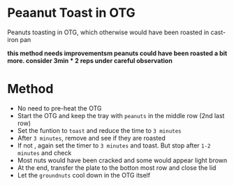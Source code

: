 # Peaanut Toast in OTG

Peanuts toasting in OTG, which otherwise would have been roasted in cast-iron pan

**this method needs improvementsm peanuts could have been roasted a bit more. consider 3min * 2 reps under careful observation**

# Method
- No need to pre-heat the OTG
- Start the OTG and keep the tray with `peanuts` in the middle row (2nd last row)
- Set the funtion to `toast` and reduce the time to `3 minutes`
- After `3 minutes`, remove and see if they are roasted
- If not , again set the timer to `3 minutes` and toast. But stop after `1-2 minutes` and check
- Most nuts would have been cracked and some would appear light brown
- At the end, transfer the plate to the botton most row and close the lid
- Let the `groundnuts` cool down in the OTG itself
